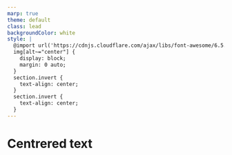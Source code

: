 ```yaml
---
marp: true
theme: default
class: lead
backgroundColor: white
style: |
  @import url('https://cdnjs.cloudflare.com/ajax/libs/font-awesome/6.5.1/css/all.min.css');
  img[alt~="center"] {
    display: block;
    margin: 0 auto;
  }
  section.invert {
    text-align: center;
  }
  section.invert {
    text-align: center;
  }
---
```


<!-- _class: invert -->
<!-- _backgroundColor: #46afa0 -->
<!-- _paginate: skip -->

# Centrered text
